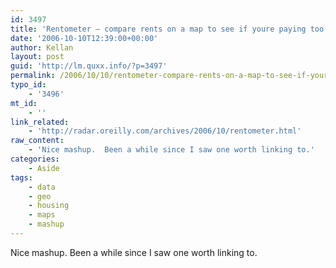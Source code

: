 ```yaml
---
id: 3497
title: 'Rentometer – compare rents on a map to see if youre paying too much or getting a deal.'
date: '2006-10-10T12:39:00+00:00'
author: Kellan
layout: post
guid: 'http://lm.quxx.info/?p=3497'
permalink: /2006/10/10/rentometer-compare-rents-on-a-map-to-see-if-youre-paying-too-much-or-getting-a-deal/
typo_id:
    - '3496'
mt_id:
    - ''
link_related:
    - 'http://radar.oreilly.com/archives/2006/10/rentometer.html'
raw_content:
    - 'Nice mashup.  Been a while since I saw one worth linking to.'
categories:
    - Aside
tags:
    - data
    - geo
    - housing
    - maps
    - mashup
---
```


Nice mashup. Been a while since I saw one worth linking to.